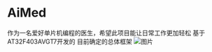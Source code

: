 # AiMed
作为一名爱好单片机编程的医生，希望此项目能让日常工作更加轻松
基于AT32F403AVGT7开发的
目前确定的总体框架
![图片](https://github.com/tangx0/AiMed/assets/43980060/f11ab5c5-e4a2-4806-ab1c-bc3df3e66c2d)

